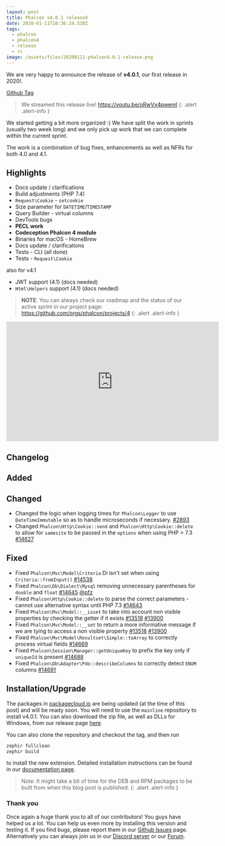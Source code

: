 ```yaml
---
layout: post
title: Phalcon v4.0.1 released
date: 2020-01-11T16:36:24.538Z
tags:
  - phalcon
  - phalcon4
  - release
  - rc
image: /assets/files/20200111-phalcon4.0.1-release.png
---
```

We are very happy to announce the release of **v4.0.1**, our first release in 2020!. 

<!--more-->

[Github Tag](https://github.com/phalcon/cphalcon/releases/tag/v4.0.1)

> We streamed this release live! <https://youtu.be/oRwVx4pwemI> 
{: .alert .alert-info }

We started getting a bit more organized :) We have split the work in sprints (usually two week long) and we only pick up work that we can complete within the current sprint. 

The work is a combination of bug fixes, enhancements as well as NFRs for both 4.0 and 4.1.

## Highlights

* Docs update / clarifications
* Build adjustments (PHP 7.4)
* `Request\Cookie` - `setcookie`
* Size parameter for `DATETIME`/`TIMESTAMP`
* Query Builder - virtual columns
* DevTools bugs
* **PECL work**
* **Codeception Phalcon 4 module**
* Binaries for macOS - HomeBrew
* Docs update / clarifications
* Tests - CLI (all done)
* Tests - `Request\Cookie`

also for v4.1

* JWT support (4.1)  (docs needed)
* `Html\Helpers` support (4.1)  (docs needed)

> **NOTE**: You can always check our roadmap and the status of our active sprint in our project page: <https://github.com/orgs/phalcon/projects/4> 
{: .alert .alert-info }

<iframe src='https://www.brighteon.com/embed/80efede3-54d4-47d8-9332-3494d56d2001' width='560' height='315' frameborder='0' allowfullscreen></iframe>

## Changelog

## Added

## Changed

* Changed the logic when logging times for `Phalcon\Logger` to use `DateTimeImmutable` so as to handle microseconds if necessary. [\#2893](https://github.com/phalcon/cphalcon/issues/2893)
* Changed `Phalcon\Http\Cookie::send` and `Phalcon\Http\Cookie::delete` to allow for `samesite` to be passed in the `options` when using PHP > 7.3 [\#14627](https://github.com/phalcon/cphalcon/issues/14627)

## Fixed

* Fixed `Phalcon\Mvc\Model\Criteria` Di isn't set when using `Criteria::fromInput()` [\#14538](https://github.com/phalcon/cphalcon/issues/14639)
* Fixed `Phalcon\Db\Dialect\Mysql` removing unnecessary parentheses for `double` and `float` [\#14645](https://github.com/phalcon/cphalcon/pull/14645) [@pfz](https://github.com/pfz)
* Fixed `Phalcon\Http\Cookie::delete` to parse the correct parameters - cannot use alternative syntax until PHP 7.3 [\#14643](https://github.com/phalcon/cphalcon/issues/14643)
* Fixed `Phalcon\Mvc\Model::__isset` to take into account non visible properties by checking the getter if it exists [\#13518](https://github.com/phalcon/cphalcon/issues/13518) [\#13900](https://github.com/phalcon/cphalcon/issues/13900)
* Fixed `Phalcon\Mvc\Model::__set` to return a more informative message if we are tying to access a non visible property [\#13518](https://github.com/phalcon/cphalcon/issues/13518) [\#13900](https://github.com/phalcon/cphalcon/issues/13900)
* Fixed `Phalcon\Mvc\Model\Resultset\Simple::toArray` to correctly process virtual fields [\#14669](https://github.com/phalcon/cphalcon/issues/14669)
* Fixed `Phalcon\Session\Manager::getUniqueKey` to prefix the key only if `uniqueId` is present [\#14688](https://github.com/phalcon/cphalcon/issues/14688)
* Fixed `Phalcon\Db\Adapter\Pdo::describeColumns` to correctly detect `ENUM` columns [\#14691](https://github.com/phalcon/cphalcon/issues/14691)

## Installation/Upgrade

The packages in [packagecloud.io](https://packagecloud.io/phalcon) are being updated (at the time of this post) and will be ready soon. You will need to use the `mainline` repository to install v4.0.1. You can also download the zip file, as well as DLLs for Windows, from our release page [here](https://github.com/phalcon/cphalcon/releases/tag/v4.0.1).

You can also clone the repository and checkout the tag, and then run

```bash
zephir fullclean
zephir build
```

to install the new extension. Detailed installation instructions can be found in our [documentation page](https://docs.phalcon.io/4.0/en/installation).

> Note: It might take a bit of time for the DEB and RPM packages to be built from when this blog post is published. {: .alert .alert-info }

### Thank you

Once again a huge thank you to all of our contributors! You guys have helped us a lot. You can help us even more by installing this version and testing it. If you find bugs, please report them in our [Github Issues](https://github.com/phalcon/cphalcon/issues) page. Alternatively you can always join us in our [Discord server](https://phalcon.io/discord) or our [Forum](https://phalcon.io/forum).

